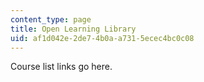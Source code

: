 ```yaml
---
content_type: page
title: Open Learning Library
uid: af1d042e-2de7-4b0a-a731-5ecec4bc0c08
---
```

Course list links go here.